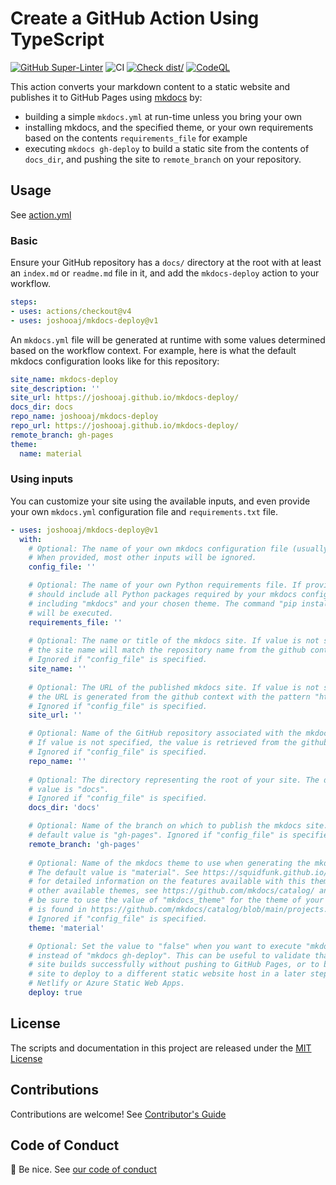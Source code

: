 # Create a GitHub Action Using TypeScript

[![GitHub Super-Linter](https://github.com/actions/typescript-action/actions/workflows/linter.yml/badge.svg)](https://github.com/super-linter/super-linter)
![CI](https://github.com/actions/typescript-action/actions/workflows/ci.yml/badge.svg)
[![Check dist/](https://github.com/actions/typescript-action/actions/workflows/check-dist.yml/badge.svg)](https://github.com/actions/typescript-action/actions/workflows/check-dist.yml)
[![CodeQL](https://github.com/actions/typescript-action/actions/workflows/codeql-analysis.yml/badge.svg)](https://github.com/actions/typescript-action/actions/workflows/codeql-analysis.yml)

This action converts your markdown content to a static website and publishes it
to GitHub Pages using [mkdocs](https://www.mkdocs.org/) by:

- building a simple `mkdocs.yml` at run-time unless you bring your own
- installing mkdocs, and the specified theme, or your own requirements based on
  the contents `requirements_file` for example
- executing `mkdocs gh-deploy` to build a static site from the contents of
  `docs_dir`, and pushing the site to `remote_branch` on your repository.

## Usage

See [action.yml](https://github.com/joshooaj/mkdocs-deploy/blob/main/action.yml)

### Basic

Ensure your GitHub repository has a `docs/` directory at the root with at least
an `index.md` or `readme.md` file in it, and add the `mkdocs-deploy` action to
your workflow.

```yaml
steps:
- uses: actions/checkout@v4
- uses: joshooaj/mkdocs-deploy@v1
```

An `mkdocs.yml` file will be generated at runtime with some values determined
based on the workflow context. For example, here is what the default mkdocs
configuration looks like for this repository:

```yaml
site_name: mkdocs-deploy
site_description: ''
site_url: https://joshooaj.github.io/mkdocs-deploy/
docs_dir: docs
repo_name: joshooaj/mkdocs-deploy
repo_url: https://joshooaj.github.io/mkdocs-deploy/
remote_branch: gh-pages
theme:
  name: material
```

### Using inputs

You can customize your site using the available inputs, and even provide your
own `mkdocs.yml` configuration file and `requirements.txt` file.

```yaml
- uses: joshooaj/mkdocs-deploy@v1
  with:
    # Optional: The name of your own mkdocs configuration file (usually mkdocs.yml).
    # When provided, most other inputs will be ignored.
    config_file: ''

    # Optional: The name of your own Python requirements file. If provided, it
    # should include all Python packages required by your mkdocs configuration
    # including "mkdocs" and your chosen theme. The command "pip install -r <requirements_file>"
    # will be executed.
    requirements_file: ''
    
    # Optional: The name or title of the mkdocs site. If value is not specified,
    # the site name will match the repository name from the github context.
    # Ignored if "config_file" is specified.
    site_name: ''
    
    # Optional: The URL of the published mkdocs site. If value is not specified,
    # the URL is generated from the github context with the pattern "https://<owner>.github.io/<repo>".
    # Ignored if "config_file" is specified.
    site_url: ''

    # Optional: Name of the GitHub repository associated with the mkdocs site.
    # If value is not specified, the value is retrieved from the github context.
    # Ignored if "config_file" is specified.
    repo_name: ''
    
    # Optional: The directory representing the root of your site. The default
    # value is "docs".
    # Ignored if "config_file" is specified.
    docs_dir: 'docs'

    # Optional: Name of the branch on which to publish the mkdocs site. The
    # default value is "gh-pages". Ignored if "config_file" is specified.
    remote_branch: 'gh-pages'
    
    # Optional: Name of the mkdocs theme to use when generating the mkdocs site.
    # The default value is "material". See https://squidfunk.github.io/mkdocs-material/
    # for detailed information on the features available with this theme. For
    # other available themes, see https://github.com/mkdocs/catalog/ and specifically
    # be sure to use the value of "mkdocs_theme" for the theme of your choice which
    # is found in https://github.com/mkdocs/catalog/blob/main/projects.yaml.
    # Ignored if "config_file" is specified.
    theme: 'material'

    # Optional: Set the value to "false" when you want to execute "mkdocs build"
    # instead of "mkdocs gh-deploy". This can be useful to validate that your
    # site builds successfully without pushing to GitHub Pages, or to build a
    # site to deploy to a different static website host in a later step such as
    # Netlify or Azure Static Web Apps.
    deploy: true
```

## License

The scripts and documentation in this project are released under the [MIT License](https://github.com/joshooaj/mkdocs-deploy/blob/main/LICENSE)

## Contributions

Contributions are welcome! See [Contributor's Guide](https://github.com/joshooaj/mkdocs-deploy/blob/main/contributors.md)

## Code of Conduct

:wave: Be nice. See [our code of conduct](https://github.com/joshooaj/mkdocs-deploy/blob/main/CODE_OF_CONDUCT.md)
